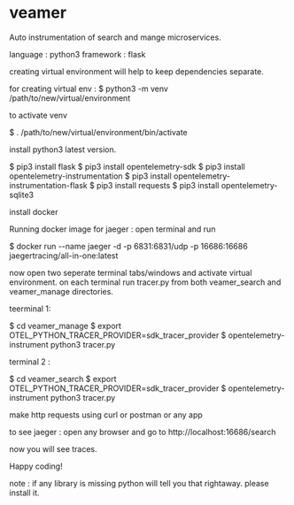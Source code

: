 # veamer
Auto instrumentation of search and mange microservices.

language : python3
framework : flask

creating virtual environment will help to keep dependencies separate.

for creating virtual env :
$ python3 -m venv /path/to/new/virtual/environment


to activate venv

$ . /path/to/new/virtual/environment/bin/activate


install python3 latest version.

$ pip3 install flask
$ pip3 install opentelemetry-sdk
$ pip3 install opentelemetry-instrumentation
$ pip3 install opentelemetry-instrumentation-flask
$ pip3 install requests
$ pip3 install opentelemetry-sqlite3





install docker 

Running docker image for jaeger :
open terminal and run 

$ docker run --name jaeger -d -p 6831:6831/udp -p 16686:16686 jaegertracing/all-in-one:latest



now open two seperate terminal tabs/windows and activate virtual environment.
on each terminal run tracer.py from both veamer_search and veamer_manage directories.

teerminal 1:

$ cd veamer_manage
$ export OTEL_PYTHON_TRACER_PROVIDER=sdk_tracer_provider
$ opentelemetry-instrument python3 tracer.py

terminal 2 :

$ cd veamer_search
$ export OTEL_PYTHON_TRACER_PROVIDER=sdk_tracer_provider
$ opentelemetry-instrument python3 tracer.py


make http requests using curl or postman or any app

to see jaeger :
open any browser and go to http://localhost:16686/search

now you will see traces.

Happy coding!

note : if any library is missing python will tell you that rightaway. please install it.
